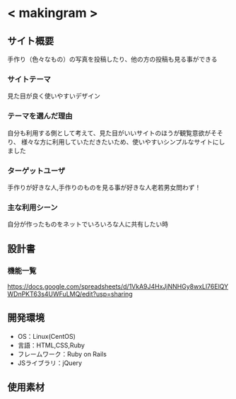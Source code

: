 # < makingram >

## サイト概要
手作り（色々なもの）の写真を投稿したり、他の方の投稿も見る事ができる

### サイトテーマ
見た目が良く使いやすいデザイン

### テーマを選んだ理由
自分も利用する側として考えて、見た目がいいサイトのほうが観覧意欲がそそり、
様々な方に利用していただきたいため、使いやすいシンプルなサイトにしました

### ターゲットユーザ
手作りが好きな人,手作りのものを見る事が好きな人老若男女問わず！

### 主な利用シーン
自分が作ったものをネットでいろいろな人に共有したい時



## 設計書



### 機能一覧
https://docs.google.com/spreadsheets/d/1VkA9J4HxJjNNHGy8wxLl76ElQYWDnPKT63s4UWFuLMQ/edit?usp=sharing

## 開発環境
- OS：Linux(CentOS)
- 言語：HTML,CSS,Ruby
- フレームワーク：Ruby on Rails
- JSライブラリ：jQuery

## 使用素材